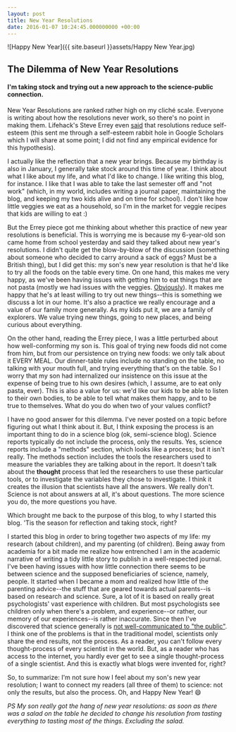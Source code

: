 ```yaml
---
layout: post
title: New Year Resolutions
date: 2016-01-07 10:24:45.000000000 +00:00
---
```

![Happy New Year]({{ site.baseurl }}assets/Happy New Year.jpg)

## The Dilemma of New Year Resolutions

#### I'm taking stock and trying out a new approach to the science-public connection.

New Year Resolutions are ranked rather high on my cliché scale. Everyone is writing about how the resolutions never work, so there's no point in making them. Lifehack's Steve Errey even [said](http://www.lifehack.org/articles/featured/new-years-resolutions-dont-work-heres-why.html) that resolutions reduce self-esteem (this sent me through a self-esteem rabbit hole in Google Scholars which I will share at some point; I did not find any empirical evidence for this hypothesis).

I actually like the reflection that a new year brings. Because my birthday is also in January, I generally take stock around this time of year. I think about what I like about my life, and what I'd like to change. I like writing this blog, for instance. I like that I was able to take the last semester off and "not work" (which, in my world, includes writing a journal paper, maintaining the blog, and keeping my two kids alive and on time for school). I don't like how little veggies we eat as a household, so I'm in the market for veggie recipes that kids are willing to eat :)

But the Errey piece got me thinking about whether this practice of new year resolutions is beneficial. This is worrying me is because my 6-year-old son came home from school yesterday and said they talked about new year's resolutions. I didn't quite get the blow-by-blow of the discussion (something about someone who decided to carry around a sack of eggs? Must be a British thing), but I did get this: my son's new year resolution is that he'd like to try all the foods on the table every time. On one hand, this makes me very happy, as we've been having issues with getting him to eat things that are not pasta (mostly we had issues with the veggies. [Obviously](https://galpod.com/inductive-pasta-and-creativity)). It makes me happy that he's at least willing to try out new things--this is something we discuss a lot in our home. It's also a practice we really encourage and a value of our family more generally. As my kids put it, we are a family of explorers. We value trying new things, going to new places, and being curious about everything.

On the other hand, reading the Errey piece, I was a little perturbed about how well-conforming my son is. This goal of trying new foods did not come from him, but from our persistence on trying new foods: we only talk about it EVERY MEAL. Our dinner-table rules include no standing on the table, no talking with your mouth full, and trying everything that's on the table. So I worry that my son had internalized our insistence on this issue at the expense of being true to his own desires (which, I assume, are to eat only pasta, ever). This is also a value for us: we'd like our kids to be able to listen to their own bodies, to be able to tell what makes them happy, and to be true to themselves. What do you do when two of your values conflict?

I have no good answer for this dilemma. I've never posted on a topic before figuring out what I think about it. But, I think exposing the process is an important thing to do in a science blog (ok, semi-science blog). Science reports typically do not include the process, only the results. Yes, science reports include a "methods" section, which looks like a process; but it isn't really. The methods section includes the tools the researchers used to measure the variables they are talking about in the report. It doesn't talk about the **thought** process that led the researchers to use these particular tools, or to investigate the  variables they chose to investigate. I think it creates the illusion that scientists have all the answers. We really don't. Science is not about answers at all, it's about questions. The more science you do, the more questions you have.

Which brought me back to the purpose of this blog, to why I started this blog. 'Tis the season for reflection and taking stock, right?

I started this blog in order to bring together two aspects of my life: my research (about children), and my parenting (of children). Being away from academia for a bit made me realize how entrenched I am in the academic narrative of writing a tidy little story to publish in a well-respected journal. I've been having issues with how little connection there seems to be between science and the supposed beneficiaries of science, namely, people. It started when I became a mom and realized how little of the parenting advice--the stuff that are geared towards actual parents--is based on research and science. Sure, a lot of it is based on really great psychologists' vast experience with children. But most psychologists see children only when there's a problem, and experience--or rather, our memory of our experiences--is rather inaccurate. Since then I've discovered that science generally is [not well-communicated to "the public"](https://www.ted.com/talks/ben_goldacre_battling_bad_science). I think one of the problems is that in the traditional model, scientists only share the end results, not the process. As a reader, you can't follow every thought-process of every scientist in the world. But, as a reader who has access to the internet, you hardly ever get to see a single thought-process of a single scientist. And this is exactly what blogs were invented for, right?

So, to summarize: I'm not sure how I feel about my son's new year resolution; I want to connect my readers (all three of them) to science: not only the results, but also the process. Oh, and Happy New Year! :smile:

_PS My son really got the hang of new year resolutions: as soon as there was a salad on the table he decided to change his resolution from tasting everything to tasting most of the things. Excluding the salad._
